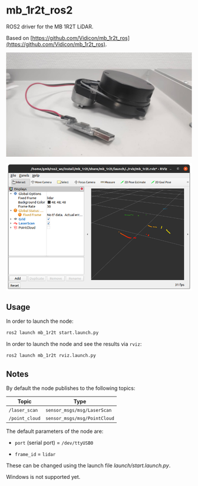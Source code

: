 # mb_1r2t_ros2

ROS2 driver for the MB 1R2T LiDAR.

Based on [https://github.com/Vidicon/mb_1r2t_ros](https://github.com/Vidicon/mb_1r2t_ros).

![mb_1r2t](img/mb_1r2t.jpg)

![rviz](img/rviz.png)

## Usage

In order to launch the node:

```bash
ros2 launch mb_1r2t start.launch.py
```

In order to launch the node and see the results via ```rviz```:

```bash
ros2 launch mb_1r2t rviz.launch.py
```

## Notes

By default the node publishes to the following topics:

| Topic | Type |
|-------|------|
|```/laser_scan``` | ```sensor_msgs/msg/LaserScan```|
|```/point_cloud``` | ```sensor_msgs/msg/PointCloud```|

The default parameters of the node are:

+ ```port``` (serial port) = ```/dev/ttyUSB0```

+ ```frame_id``` = ```lidar```

These can be changed using the launch file *launch/start.launch.py*.

Windows is not supported yet.
